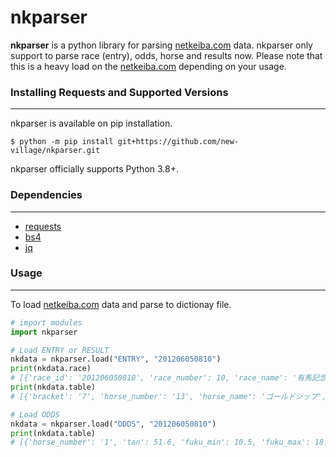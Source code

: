 # nkparser

**nkparser** is a python library for parsing [netkeiba.com](https://www.netkeiba.com/) data. nkparser only support to parse race (entry), odds, horse and results now.
Please note that this is a heavy load on the [netkeiba.com](https://www.netkeiba.com/) depending on your usage.
  

### Installing Requests and Supported Versions
----------------------
nkparser is available on pip installation.
```
$ python -m pip install git+https://github.com/new-village/nkparser.git
```
nkparser officially supports Python 3.8+.
  
  
### Dependencies
----------------------
- [requests](https://docs.python-requests.org/en/latest/)
- [bs4](https://www.crummy.com/software/BeautifulSoup/bs4/doc/#)
- [jq](https://github.com/mwilliamson/jq.py)
  
### Usage
----------------------
To load [netkeiba.com](https://www.netkeiba.com/) data and parse to dictionay file.
```py
# import modules
import nkparser

# Load ENTRY or RESULT
nkdata = nkparser.load("ENTRY", "201206050810")
print(nkdata.race)
# [{'race_id': '201206050810', 'race_number': 10, 'race_name': '有馬記念', ... }]
print(nkdata.table)
# [{'bracket': '7', 'horse_number': '13', 'horse_name': 'ゴールドシップ', ...}, ...]

# Load ODDS
nkdata = nkparser.load("ODDS", "201206050810")
print(nkdata.table)
# [{'horse_number': '1', 'tan': 51.6, 'fuku_min': 10.5, 'fuku_max': 18.7, 'race_id': '201206050810'}, ... ]
```
